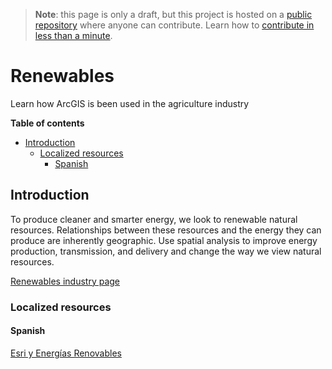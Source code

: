 > **Note**: this page is only a draft, but this project is hosted on a [public repository](https://github.com/hhkaos/awesome-arcgis) where anyone can contribute. Learn how to [contribute in less than a minute](https://github.com/hhkaos/awesome-arcgis/blob/master/CONTRIBUTING.md#contributions).

# Renewables

Learn how ArcGIS is been used in the agriculture industry

<!-- START doctoc generated TOC please keep comment here to allow auto update -->
<!-- DON'T EDIT THIS SECTION, INSTEAD RE-RUN doctoc TO UPDATE -->
**Table of contents**

- [Introduction](#introduction)
  - [Localized resources](#localized-resources)
    - [Spanish](#spanish)

<!-- END doctoc generated TOC please keep comment here to allow auto update -->

## Introduction

To produce cleaner and smarter energy, we look to renewable natural resources. Relationships between these resources and the energy they can produce are inherently geographic. Use spatial analysis to improve energy production, transmission, and delivery and change the way we view natural resources.

[Renewables industry page](https://www.esri.com/en-us/industries/natural-resources/segments/renewables)

### Localized resources

#### Spanish

[Esri y Energías Renovables](https://ingenierias.maps.arcgis.com/apps/Cascade/index.html?appid=45cf809f2b794c088ffa3f1cf6e2989f)
